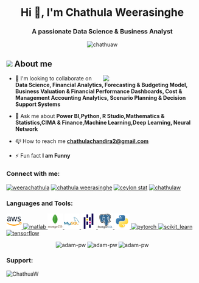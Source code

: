 <h1 align="center">Hi 👋, I'm Chathula Weerasinghe</h1>
<h3 align="center">A passionate Data Science & Business Analyst</h3>

<p align="center"> <img src="https://komarev.com/ghpvc/?username=chathuaw&label=Profile%20views&color=0e75b6&style=flat" alt="chathuaw" /> </p>

## <picture><img src = "https://github.com/7oSkaaa/7oSkaaa/blob/main/Images/about_me.gif?raw=true" width = 50px></picture> About me

<picture> <img align="right" src="https://github.com/7oSkaaa/7oSkaaa/blob/main/Images/Right_Side.gif?raw=true" width = 250px></picture>

- 🌱 I'm looking to collaborate on **Data Science, Financial Analytics, Forecasting & Budgeting Model, Business Valuation & Financial Performance Dashboards, Cost & Management Accounting Analytics, Scenario Planning & Decision Support Systems**

- 💬 Ask me about **Power BI,Python, R Studio,Mathematics & Statistics,CIMA & Finance,Machine Learning,Deep Learning, Neural Network**

- 📪 How to reach me **chathulachandira2@gmail.com**

- ⚡ Fun fact **I am Funny**

<h3 align="left">Connect with me:</h3>
<p align="left">
<a href="https://twitter.com/weerachathula" target="blank"><img align="center" src="https://raw.githubusercontent.com/rahuldkjain/github-profile-readme-generator/master/src/images/icons/Social/twitter.svg" alt="weerachathula" height="30" width="40" /></a>
<a href="https://linkedin.com/in/chathula weerasinghe" target="blank"><img align="center" src="https://raw.githubusercontent.com/rahuldkjain/github-profile-readme-generator/master/src/images/icons/Social/linked-in-alt.svg" alt="chathula weerasinghe" height="30" width="40" /></a>
<a href="https://fb.com/ceylon stat" target="blank"><img align="center" src="https://raw.githubusercontent.com/rahuldkjain/github-profile-readme-generator/master/src/images/icons/Social/facebook.svg" alt="ceylon stat" height="30" width="40" /></a>
<a href="https://instagram.com/chathulaw" target="blank"><img align="center" src="https://raw.githubusercontent.com/rahuldkjain/github-profile-readme-generator/master/src/images/icons/Social/instagram.svg" alt="chathulaw" height="30" width="40" /></a>
</p>

<h3 align="left">Languages and Tools:</h3>
<p align="left"> <a href="https://aws.amazon.com" target="_blank" rel="noreferrer"> <img src="https://raw.githubusercontent.com/devicons/devicon/master/icons/amazonwebservices/amazonwebservices-original-wordmark.svg" alt="aws" width="40" height="40"/> </a> <a href="https://www.mathworks.com/" target="_blank" rel="noreferrer"> <img src="https://upload.wikimedia.org/wikipedia/commons/2/21/Matlab_Logo.png" alt="matlab" width="40" height="40"/> </a> <a href="https://www.mongodb.com/" target="_blank" rel="noreferrer"> <img src="https://raw.githubusercontent.com/devicons/devicon/master/icons/mongodb/mongodb-original-wordmark.svg" alt="mongodb" width="40" height="40"/> </a> <a href="https://www.mysql.com/" target="_blank" rel="noreferrer"> <img src="https://raw.githubusercontent.com/devicons/devicon/master/icons/mysql/mysql-original-wordmark.svg" alt="mysql" width="40" height="40"/> </a> <a href="https://pandas.pydata.org/" target="_blank" rel="noreferrer"> <img src="https://raw.githubusercontent.com/devicons/devicon/2ae2a900d2f041da66e950e4d48052658d850630/icons/pandas/pandas-original.svg" alt="pandas" width="40" height="40"/> </a> <a href="https://www.postgresql.org" target="_blank" rel="noreferrer"> <img src="https://raw.githubusercontent.com/devicons/devicon/master/icons/postgresql/postgresql-original-wordmark.svg" alt="postgresql" width="40" height="40"/> </a> <a href="https://www.python.org" target="_blank" rel="noreferrer"> <img src="https://raw.githubusercontent.com/devicons/devicon/master/icons/python/python-original.svg" alt="python" width="40" height="40"/> </a> <a href="https://pytorch.org/" target="_blank" rel="noreferrer"> <img src="https://www.vectorlogo.zone/logos/pytorch/pytorch-icon.svg" alt="pytorch" width="40" height="40"/> </a> <a href="https://scikit-learn.org/" target="_blank" rel="noreferrer"> <img src="https://upload.wikimedia.org/wikipedia/commons/0/05/Scikit_learn_logo_small.svg" alt="scikit_learn" width="40" height="40"/> </a> <a href="https://www.tensorflow.org" target="_blank" rel="noreferrer"> <img src="https://www.vectorlogo.zone/logos/tensorflow/tensorflow-icon.svg" alt="tensorflow" width="40" height="40"/> </a> </p>

<div align="center">

  <img src="https://github-readme-stats.vercel.app/api/top-langs?username=ChathuaW&show_icons=true&locale=en&bg_color=0d1117&text_color=ffffff&layout=compact" alt="adam-pw" height="150"/>
  
  <img src="https://github-readme-stats.vercel.app/api?username=ChathuaW&show_icons=true&locale=en&bg_color=0d1117&text_color=ffffff&repo=convoychat" alt="adam-pw" height="150"/>
  
  <img src="https://github-readme-streak-stats.herokuapp.com/?user=ChathuaW&theme=dark&background=0d1117&date_format=M%20j%5B%2C%20Y%5D" alt="adam-pw" height="150"/>

</div>


<h3 align="left">Support:</h3>
<p><a href="https://www.buymeacoffee.com/ChathuaW"> <img align="left" src="https://cdn.buymeacoffee.com/buttons/v2/default-yellow.png" height="50" width="210" alt="ChathuaW" /></a></p><br><br>
